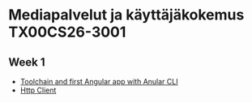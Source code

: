 # Mediapalvelut ja käyttäjäkokemus TX00CS26-3001

## Week 1
- [Toolchain and first Angular app with Anular CLI](Week1/l1-toolchain.md)
- [Http Client](Week1/l2-http.md)